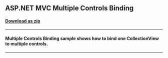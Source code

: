 ## ASP.NET MVC Multiple Controls Binding
#### [Download as zip](https://downgit.github.io/#/home?url=https://github.com/GrapeCity/ComponentOne-ASPNET-MVC-Samples/tree/master/HowTo/CollectionView/MultipleControlsBinding)
____
#### Multiple Controls Binding sample shows how to bind one CollectionView to multiple controls.
____
